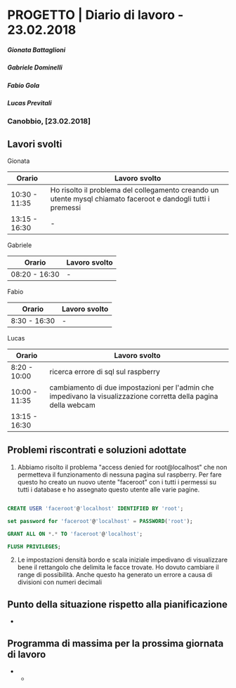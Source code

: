 # PROGETTO | Diario di lavoro - 23.02.2018
##### Gionata Battaglioni
##### Gabriele Dominelli
##### Fabio Gola
##### Lucas Previtali
### Canobbio, [23.02.2018]

## Lavori svolti
Gionata

|Orario        |Lavoro svolto                 |
|--------------|------------------------------|
|10:30 - 11:35 |Ho risolto il problema del collegamento creando un utente mysql chiamato faceroot e dandogli tutti i premessi|                
|13:15 - 16:30 |-|


Gabriele

|Orario        |Lavoro svolto                 |
|--------------|------------------------------|
|08:20 - 16:30 |- |


Fabio

|Orario        |Lavoro svolto                 |
|--------------|------------------------------|
|8:30 - 16:30 |-|


Lucas


|Orario        |Lavoro svolto                 |
|--------------|------------------------------|
|8:20 - 10:00 | ricerca errore di sql sul raspberry |
|10:00 - 11:35 | cambiamento di due impostazioni per l'admin che impedivano la visualizzazione corretta della pagina della webcam |
|13:15 - 16:30 |  |



##  Problemi riscontrati e soluzioni adottate
1. Abbiamo risolto il problema "access denied for root@localhost" che non permetteva il funzionamento di nessuna pagina sul raspberry. 
Per fare questo ho creato un nuovo utente "faceroot" con i tutti i permessi su tutti i database e ho assegnato questo utente alle varie pagine.

```sql

CREATE USER 'faceroot'@'localhost' IDENTIFIED BY 'root';

set password for 'faceroot'@'localhost' = PASSWORD('root');

GRANT ALL ON *.* TO 'faceroot'@'localhost';

FLUSH PRIVILEGES;

```
2. Le impostazioni densità bordo e scala iniziale impedivano di visualizzare bene il rettangolo che delimita le facce trovate.
Ho dovuto cambiare il range di possibilità. Anche questo ha generato un errore a causa di divisioni con numeri decimali

##  Punto della situazione rispetto alla pianificazione
- 

## Programma di massima per la prossima giornata di lavoro
- -
